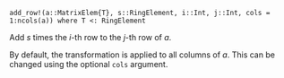 ```
add_row!(a::MatrixElem{T}, s::RingElement, i::Int, j::Int, cols = 1:ncols(a)) where T <: RingElement
```

Add $s$ times the $i$-th row to the $j$-th row of $a$.

By default, the transformation is applied to all columns of $a$. This can be changed using the optional `cols` argument.
